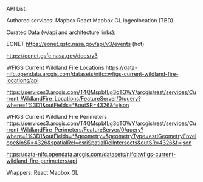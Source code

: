 API List:

Authored services:
Mapbox
React Mapbox GL
ipgeolocation (TBD)


Curated Data (w/api and architecture links):

EONET
https://eonet.gsfc.nasa.gov/api/v3/events (hot)

https://eonet.gsfc.nasa.gov/docs/v3


WFIGS Current Wildland Fire Locations
https://data-nifc.opendata.arcgis.com/datasets/nifc::wfigs-current-wildland-fire-locations/api

https://services3.arcgis.com/T4QMspbfLg3qTGWY/arcgis/rest/services/Current_WildlandFire_Locations/FeatureServer/0/query?where=1%3D1&outFields=*&outSR=4326&f=json

WFIGS Current Wildland Fire Perimeters
https://services3.arcgis.com/T4QMspbfLg3qTGWY/arcgis/rest/services/Current_WildlandFire_Perimeters/FeatureServer/0/query?where=1%3D1&outFields=*&geometry=&geometryType=esriGeometryEnvelope&inSR=4326&spatialRel=esriSpatialRelIntersects&outSR=4326&f=json

https://data-nifc.opendata.arcgis.com/datasets/nifc::wfigs-current-wildland-fire-perimeters/api

Wrappers:
React Mapbox GL